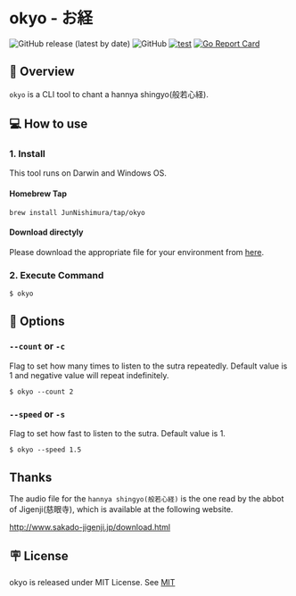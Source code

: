 # okyo - お経

<p align='left'>
  <img alt="GitHub release (latest by date)" src="https://img.shields.io/github/v/release/JunNishimura/okyo">
  <img alt="GitHub" src="https://img.shields.io/github/license/JunNishimura/okyo">
  <a href="https://github.com/JunNishimura/okyo/actions/workflows/test.yml"><img src="https://github.com/JunNishimura/okyo/actions/workflows/test.yml/badge.svg" alt="test"></a>
  <a href="https://goreportcard.com/report/github.com/JunNishimura/okyo"><img src="https://goreportcard.com/badge/github.com/JunNishimura/okyo" alt="Go Report Card"></a>
</p>

## 📖 Overview
`okyo` is a CLI tool to chant a hannya shingyo(般若心経).

## 💻 How to use
### 1. Install
This tool runs on Darwin and Windows OS.

#### Homebrew Tap
```
brew install JunNishimura/tap/okyo
```

#### Download directyly
Please download the appropriate file for your environment from [here](https://github.com/JunNishimura/okyo/releases/tag/v1.0.1).

### 2. Execute Command
```
$ okyo
```

## 🔨 Options
### `--count` or `-c`
Flag to set how many times to listen to the sutra repeatedly. Default value is 1 and negative value will repeat indefinitely.
```
$ okyo --count 2
```

### `--speed` or `-s`
Flag to set how fast to listen to the sutra. Default value is 1.
```
$ okyo --speed 1.5
```

## Thanks
The audio file for the `hannya shingyo(般若心経)` is the one read by the abbot of Jigenji(慈眼寺), which is available at the following website.

http://www.sakado-jigenji.jp/download.html


## 🪧 License
okyo is released under MIT License. See [MIT](https://raw.githubusercontent.com/JunNishimura/okyo/main/LICENSE)
